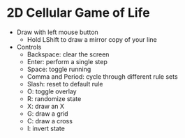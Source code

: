 # 2D Cellular Game of Life

- Draw with left mouse button
  - Hold LShift to draw a mirror copy of your line
- Controls
  - Backspace: clear the screen
  - Enter: perform a single step
  - Space: toggle running
  - Comma and Period: cycle through different rule sets
  - Slash: reset to default rule
  - O: toggle overlay
  - R: randomize state
  - X: draw an X
  - G: draw a grid
  - C: draw a cross
  - I: invert state
